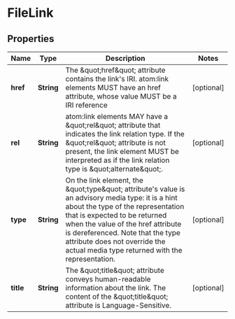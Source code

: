 
# FileLink

## Properties
Name | Type | Description | Notes
------------ | ------------- | ------------- | -------------
**href** | **String** | The \&quot;href\&quot; attribute contains the link&#39;s IRI. atom:link elements MUST have an href attribute, whose value MUST be a IRI reference |  [optional]
**rel** | **String** | atom:link elements MAY have a \&quot;rel\&quot; attribute that indicates the link relation type.  If the \&quot;rel\&quot; attribute is not present, the link element MUST be interpreted as if the link relation type is \&quot;alternate\&quot;. |  [optional]
**type** | **String** | On the link element, the \&quot;type\&quot; attribute&#39;s value is an advisory media type: it is a hint about the type of the representation that is expected to be returned when the value of the href attribute is dereferenced.  Note that the type attribute does not override the actual media type returned with the representation. |  [optional]
**title** | **String** | The \&quot;title\&quot; attribute conveys human-readable information about the link.  The content of the \&quot;title\&quot; attribute is Language-Sensitive. |  [optional]



